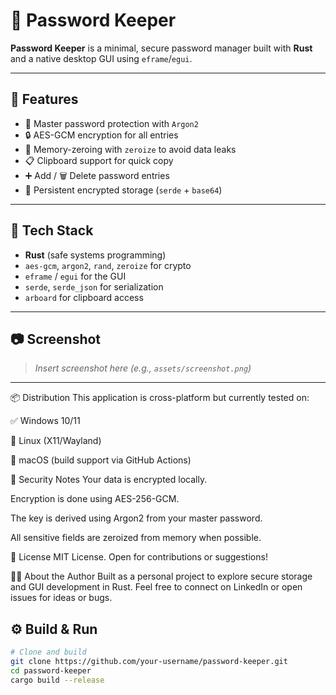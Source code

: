 # 🔐 Password Keeper

**Password Keeper** is a minimal, secure password manager built with **Rust** and a native desktop GUI using `eframe`/`egui`.


---

## 🚀 Features

- 🔐 Master password protection with `Argon2`
- 🔒 AES-GCM encryption for all entries
- 🧠 Memory-zeroing with `zeroize` to avoid data leaks
- 📋 Clipboard support for quick copy
- ➕ Add / 🗑️ Delete password entries
- 💾 Persistent encrypted storage (`serde` + `base64`)

---

## 🧪 Tech Stack

- **Rust** (safe systems programming)
- `aes-gcm`, `argon2`, `rand`, `zeroize` for crypto
- `eframe` / `egui` for the GUI
- `serde`, `serde_json` for serialization
- `arboard` for clipboard access

---

## 📷 Screenshot

> _Insert screenshot here (e.g., `assets/screenshot.png`)_

---
📦 Distribution
This application is cross-platform but currently tested on:

✅ Windows 10/11

🧪 Linux (X11/Wayland)

🚧 macOS (build support via GitHub Actions)

🔐 Security Notes
Your data is encrypted locally.

Encryption is done using AES-256-GCM.

The key is derived using Argon2 from your master password.

All sensitive fields are zeroized from memory when possible.

📄 License
MIT License. Open for contributions or suggestions!

🙋‍♂️ About the Author
Built as a personal project to explore secure storage and GUI development in Rust.
Feel free to connect on LinkedIn or open issues for ideas or bugs.
## ⚙️ Build & Run

```bash
# Clone and build
git clone https://github.com/your-username/password-keeper.git
cd password-keeper
cargo build --release


